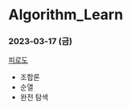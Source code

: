 # Algorithm_Learn
### 2023-03-17 (금)
[피로도](https://school.programmers.co.kr/learn/courses/30/lessons/87946)
- 조합론
- 순열
- 완전 탐색
